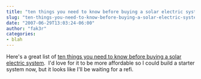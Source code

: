 ```yaml
---
title: "ten things you need to know before buying a solar electric system"
slug: "ten-things-you-need-to-know-before-buying-a-solar-electric-system"
date: "2007-06-29T13:03:24-06:00"
author: "fak3r"
categories:
- blah
---
```


Here's a great list of [ten things you need to know before buying a solar electric system](http://www.organicpicks.com/php2/solar_system.php).  I'd love for it to be more affordable so I could build a starter system now, but it looks like I'll be waiting for a refi.
